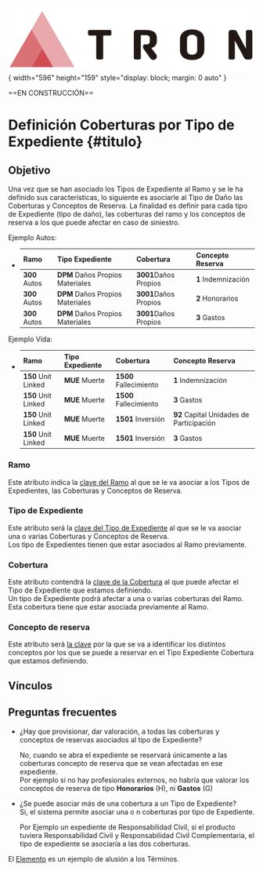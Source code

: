 ![Imagen LOGO](./00-Imagen/logo-TRON.png){ width="596" height="159" style="display: block; margin: 0 auto" }


==EN CONSTRUCCIÓN== 

# Definición Coberturas por Tipo de Expediente {#titulo} 

## **Objetivo**
Una vez que se han asociado los Tipos de Expediente al Ramo y se le ha definido sus características, lo siguiente es asociarle al Tipo de Daño las Coberturas y Conceptos de Reserva.
La finalidad es definir para cada tipo de Expediente (tipo de daño), las coberturas del ramo y los conceptos de reserva a los que puede afectar en caso de siniestro.  

Ejemplo  Autos:

- 
  Ramo|Tipo Expediente|Cobertura|Concepto Reserva|  
  |---|---|---|---|
  |**300** Autos |**DPM** Daños Propios Materiales| **3001**Daños Propios|**1** Indemnización|
  |**300** Autos |**DPM** Daños Propios Materiales| **3001**Daños Propios|**2** Honorarios|
  |**300** Autos |**DPM** Daños Propios Materiales| **3001**Daños Propios|**3** Gastos|

Ejemplo Vida:  

-  
  |Ramo|Tipo Expediente|Cobertura|Concepto Reserva|  
  |---|---|---|---|
  |**150** Unit Linked |**MUE** Muerte| **1500** Fallecimiento|**1** Indemnización|
  |**150** Unit Linked |**MUE** Muerte|  **1500** Fallecimiento|**3** Gastos|
   |**150** Unit Linked |**MUE** Muerte|  **1501** Inversión|**92** Capital Unidades de Participación|
  |**150** Unit Linked |**MUE** Muerte|  **1501** Inversión |**3** Gastos|
 
### **Ramo**
Este atributo indica la [clave del Ramo][ramo] al que se le va asociar a los Tipos de Expedientes, las Coberturas y Conceptos de Reserva.  

[ramo]: <../../../../../../01-TRON/01-Documentacion/01-Modulos/01-Comunes/01-Definicion/04-Estructura-Producto/DEFINICION-Ramo-Tecnico.md#titulo>

### **Tipo de Expediente**
Este atributo será la [clave del Tipo de Expediente][tipoexpediente] al que se le va asociar una o varias Coberturas y Conceptos de Reserva.  
Los tipo de Expedientes tienen que estar asociados al Ramo previamente. 

[tipoexpediente]: <../102-Tipo-de-Expediente/DEFINIR-Tipo-Expediente.md#titulo>

### **Cobertura**
Este atributo contendrá la [clave de la Cobertura][cobertura] al que puede afectar el Tipo de Expediente que estamos definiendo.  
Un tipo de Expediente podrá afectar a una o varias coberturas del Ramo.  
Esta cobertura tiene que estar asociada previamente al Ramo.

[Cobertura]: <NoLink>

### **Concepto de reserva**
Este atributo será [la clave][conceptoreserva] por la que se va a identificar los distintos conceptos por los que se puede a reservar en el Tipo Expediente Cobertura que estamos definiendo.

[conceptoReserva]:<../103-Concepto-de-Reserva/DEFINIR-Concepto-Reserva.md#titulo>

## **Vínculos**

## **Preguntas frecuentes**
- ¿Hay que provisionar, dar valoración, a todas las coberturas y conceptos de reservas asociados al tipo de Expediente?

   No, cuando se abra el expediente se reservará únicamente a las coberturas concepto de reserva que se vean afectadas en ese expediente.  
   Por ejemplo si no hay profesionales externos, no habría que valorar los conceptos de reserva de tipo **Honorarios** (H), ni **Gastos** (G)

 - ¿Se puede asociar más de una cobertura a un Tipo de Expediente?  
    Si, el sistema permite asociar una o n coberturas por tipo de Expediente. 
    
    Por Ejemplo un expediente de Responsabilidad Civil, si el producto tuviera Responsabilidad Civil y Responsabilidad Civil Complementaria, el tipo de expediente se asociaría a las dos coberturas.
    
  
El [Elemento] es un ejemplo de alusión a los Términos.
 
[Elemento]: <../../../../../99-Terminos/TRON-Terminos.md#elemento>

